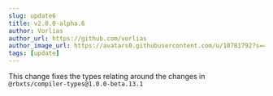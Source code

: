 ```yaml
---
slug: update6
title: v2.0.0-alpha.6
author: Vorlias
author_url: https://github.com/vorlias
author_image_url: https://avatars0.githubusercontent.com/u/10781792?s=400&v=4
tags: [update]
---
```


This change fixes the types relating around the changes in `@rbxts/compiler-types@1.0.0-beta.13.1`